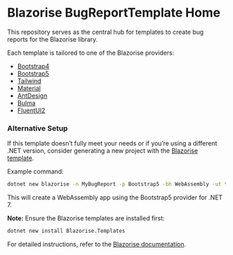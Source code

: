 # Blazorise BugReportTemplate Home

This repository serves as the central hub for templates to create bug reports for the Blazorise library.

Each template is tailored to one of the Blazorise providers:

- [Bootstrap4](https://github.com/Blazorise/BugReportBootstrap4)
- [Bootstrap5](https://github.com/Blazorise/BugReportBootstrap5)
- [Tailwind](https://github.com/Blazorise/BugReportTailwind)
- [Material](https://github.com/Blazorise/BugReportMaterial)
- [AntDesign](https://github.com/Blazorise/BugReportAntDesign)
- [Bulma](https://github.com/Blazorise/BugReportBulma)
- [FluentUI2](https://github.com/Blazorise/BugReportFluentUI2)


### Alternative Setup

If this template doesn’t fully meet your needs or if you’re using a different .NET version, consider generating a new project with the [Blazorise template](https://blazorise.com/docs/templates).

Example command:

```bash
dotnet new blazorise -n MyBugReport -p Bootstrap5 -bh WebAssembly -ut true -f net7.0
```

This will create a WebAssembly app using the Bootstrap5 provider for .NET 7.

**Note:** Ensure the Blazorise templates are installed first:

```bash
dotnet new install Blazorise.Templates
```

For detailed instructions, refer to the [Blazorise documentation](https://blazorise.com/docs/templates).

